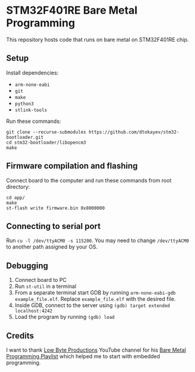 # STM32F401RE Bare Metal Programming

This repository hosts code that runs on bare metal on STM32F401RE chip.

## Setup

Install dependencies:

* `arm-none-eabi`
* `git`
* `make`
* `python3`
* `stlink-tools`

Run these commands:

    git clone --recurse-submodules https://github.com/dtokayev/stm32-bootloader.git
    cd stm32-bootloader/libopencm3
    make

## Firmware compilation and flashing

Connect board to the computer and run these commands from root directory:

    cd app/
    make
    st-flash write firmware.bin 0x8000000

## Connecting to serial port

Run `cu -l /dev/ttyACM0 -s 115200`. You may need to change `/dev/ttyACM0` to another path assigned by your OS.

## Debugging

1. Connect board to PC
2. Run `st-util` in a terminal
3. From a separate terminal start GDB by running `arm-none-eabi-gdb example_file.elf`. Replace `example_file.elf` with the desired file.
4. Inside GDB, connect to the server using `(gdb) target extended localhost:4242`
5. Load the program by running `(gdb) load`

## Credits

I want to thank [Low Byte Productions](https://www.youtube.com/channel/UC56l7uZA209tlPTVOJiJ8Tw) YouTube channel for his [Bare Metal Programming Playlist](https://youtube.com/playlist?list=PLP29wDx6QmW7HaCrRydOnxcy8QmW0SNdQ) which helped me to start with embedded programming.
